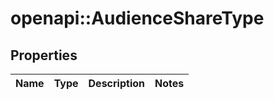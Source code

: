 # openapi::AudienceShareType


## Properties
Name | Type | Description | Notes
------------ | ------------- | ------------- | -------------



